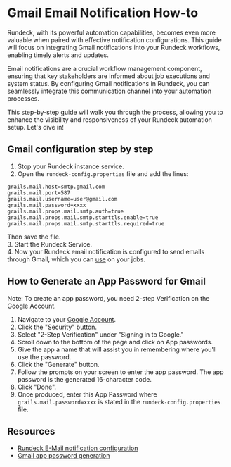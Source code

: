 # Gmail Email Notification How-to
Rundeck, with its powerful automation capabilities, becomes even more valuable when paired with effective notification configurations. This guide will focus on integrating Gmail notifications into your Rundeck workflows, enabling timely alerts and updates.

Email notifications are a crucial workflow management component, ensuring that key stakeholders are informed about job executions and system status. By configuring Gmail notifications in Rundeck, you can seamlessly integrate this communication channel into your automation processes.

This step-by-step guide will walk you through the process, allowing you to enhance the visibility and responsiveness of your Rundeck automation setup. Let's dive in!

## Gmail configuration step by step
1. Stop your Rundeck instance service.
2. Open the `rundeck-config.properties` file and add the lines:

```
grails.mail.host=smtp.gmail.com
grails.mail.port=587
grails.mail.username=user@gmail.com
grails.mail.password=xxxx
grails.mail.props.mail.smtp.auth=true
grails.mail.props.mail.smtp.starttls.enable=true
grails.mail.props.mail.smtp.starttls.required=true
```

Then save the file.  
3. Start the Rundeck Service.  
4. Now your Rundeck email notification is configured to send emails through Gmail, which you can [use](https://docs.rundeck.com/docs/learning/getting-started/jobs/creating-a-job.html#add-an-example-webhook-notification-to-the-example-job) on your jobs.

## How to Generate an App Password for Gmail
Note: To create an app password, you need 2-step Verification on the Google Account.
1. Navigate to your [Google Account](https://myaccount.google.com/).
2. Click the "Security" button.
3. Select "2-Step Verification" under "Signing in to Google."
4. Scroll down to the bottom of the page and click on App passwords.
5. Give the app a name that will assist you in remembering where you'll use the password.
6. Click the "Generate" button.
7. Follow the prompts on your screen to enter the app password. The app password is the generated 16-character code.
8. Click "Done".
9. Once produced, enter this App Password where `grails.mail.password=xxxx` is stated in the `rundeck-config.properties` file.

## Resources
* [Rundeck E-Mail notification configuration](https://docs.rundeck.com/docs/administration/configuration/email-settings.html)
* [Gmail app password generation](https://support.google.com/accounts/answer/185833?hl=en)